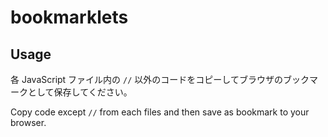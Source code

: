 # bookmarklets

## Usage

各 JavaScript ファイル内の `//` 以外のコードをコピーしてブラウザのブックマークとして保存してください。

Copy code except `//` from each files and then save as bookmark to your browser.
